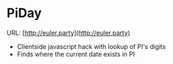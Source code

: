 # PiDay

URL: [http://euler.party](http://euler.party)

* Clientside javascript hack with lookup of PI's digits
* Finds where the current date exists in PI

